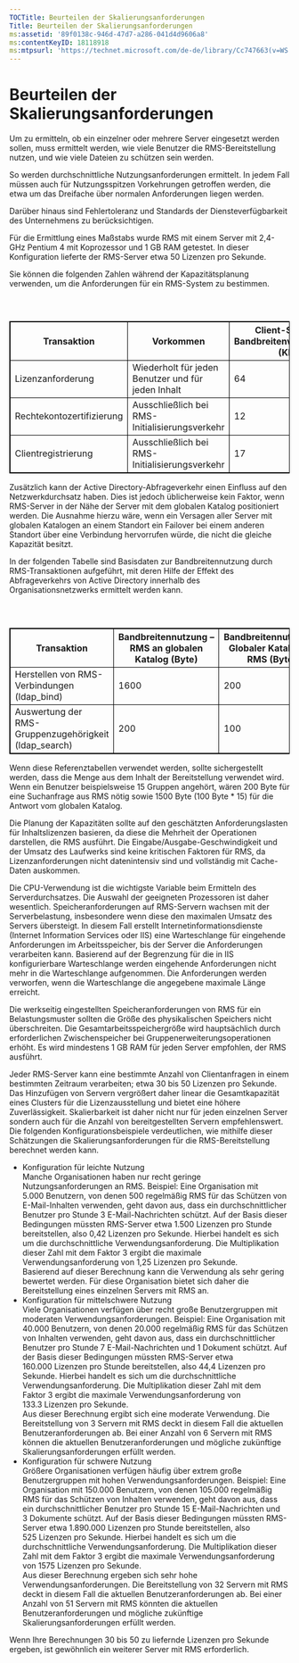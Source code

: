 ```yaml
---
TOCTitle: Beurteilen der Skalierungsanforderungen
Title: Beurteilen der Skalierungsanforderungen
ms:assetid: '89f0138c-946d-47d7-a286-041d4d9606a8'
ms:contentKeyID: 18118918
ms:mtpsurl: 'https://technet.microsoft.com/de-de/library/Cc747663(v=WS.10)'
---
```


Beurteilen der Skalierungsanforderungen
=======================================

Um zu ermitteln, ob ein einzelner oder mehrere Server eingesetzt werden sollen, muss ermittelt werden, wie viele Benutzer die RMS-Bereitstellung nutzen, und wie viele Dateien zu schützen sein werden.

So werden durchschnittliche Nutzungsanforderungen ermittelt. In jedem Fall müssen auch für Nutzungsspitzen Vorkehrungen getroffen werden, die etwa um das Dreifache über normalen Anforderungen liegen werden.

Darüber hinaus sind Fehlertoleranz und Standards der Diensteverfügbarkeit des Unternehmens zu berücksichtigen.

Für die Ermittlung eines Maßstabs wurde RMS mit einem Server mit 2,4-GHz Pentium 4 mit Koprozessor und 1 GB RAM getestet. In dieser Konfiguration lieferte der RMS-Server etwa 50 Lizenzen pro Sekunde.

Sie können die folgenden Zahlen während der Kapazitätsplanung verwenden, um die Anforderungen für ein RMS-System zu bestimmen.

###  

 
<table style="border:1px solid black;">
<colgroup>
<col width="25%" />
<col width="25%" />
<col width="25%" />
<col width="25%" />
</colgroup>
<thead>
<tr class="header">
<th style="border:1px solid black;" >Transaktion</th>
<th style="border:1px solid black;" >Vorkommen</th>
<th style="border:1px solid black;" >Client-Server-Bandbreitenverwendung (KB)</th>
<th style="border:1px solid black;" >Server-Client-Bandbreitenverwendung (KB)</th>
</tr>
</thead>
<tbody>
<tr class="odd">
<td style="border:1px solid black;">Lizenzanforderung</td>
<td style="border:1px solid black;">Wiederholt für jeden Benutzer und für jeden Inhalt</td>
<td style="border:1px solid black;">64</td>
<td style="border:1px solid black;">18</td>
</tr>
<tr class="even">
<td style="border:1px solid black;">Rechtekontozertifizierung</td>
<td style="border:1px solid black;">Ausschließlich bei RMS-Initialisierungsverkehr</td>
<td style="border:1px solid black;">12</td>
<td style="border:1px solid black;">16</td>
</tr>
<tr class="odd">
<td style="border:1px solid black;">Clientregistrierung</td>
<td style="border:1px solid black;">Ausschließlich bei RMS-Initialisierungsverkehr</td>
<td style="border:1px solid black;">17</td>
<td style="border:1px solid black;">16</td>
</tr>
</tbody>
</table>
  
Zusätzlich kann der Active Directory-Abfrageverkehr einen Einfluss auf den Netzwerkdurchsatz haben. Dies ist jedoch üblicherweise kein Faktor, wenn RMS-Server in der Nähe der Server mit dem globalen Katalog positioniert werden. Die Ausnahme hierzu wäre, wenn ein Versagen aller Server mit globalen Katalogen an einem Standort ein Failover bei einem anderen Standort über eine Verbindung hervorrufen würde, die nicht die gleiche Kapazität besitzt.
  
In der folgenden Tabelle sind Basisdaten zur Bandbreitennutzung durch RMS-Transaktionen aufgeführt, mit deren Hilfe der Effekt des Abfrageverkehrs von Active Directory innerhalb des Organisationsnetzwerks ermittelt werden kann.
  
###  

 
<table style="border:1px solid black;">
<colgroup>
<col width="33%" />
<col width="33%" />
<col width="33%" />
</colgroup>
<thead>
<tr class="header">
<th style="border:1px solid black;" >Transaktion</th>
<th style="border:1px solid black;" >Bandbreitennutzung – RMS an globalen Katalog (Byte)</th>
<th style="border:1px solid black;" >Bandbreitennutzung – Globaler Katalog an RMS (Byte)</th>
</tr>
</thead>
<tbody>
<tr class="odd">
<td style="border:1px solid black;">Herstellen von RMS-Verbindungen (ldap_bind)</td>
<td style="border:1px solid black;">1600</td>
<td style="border:1px solid black;">200</td>
</tr>
<tr class="even">
<td style="border:1px solid black;">Auswertung der RMS-Gruppenzugehörigkeit (ldap_search)</td>
<td style="border:1px solid black;">200</td>
<td style="border:1px solid black;">100</td>
</tr>
</tbody>
</table>
  
Wenn diese Referenztabellen verwendet werden, sollte sichergestellt werden, dass die Menge aus dem Inhalt der Bereitstellung verwendet wird. Wenn ein Benutzer beispielsweise 15 Gruppen angehört, wären 200 Byte für eine Suchanfrage aus RMS nötig sowie 1500 Byte (100 Byte \* 15) für die Antwort vom globalen Katalog.
  
Die Planung der Kapazitäten sollte auf den geschätzten Anforderungslasten für Inhaltslizenzen basieren, da diese die Mehrheit der Operationen darstellen, die RMS ausführt. Die Eingabe/Ausgabe-Geschwindigkeit und der Umsatz des Laufwerks sind keine kritischen Faktoren für RMS, da Lizenzanforderungen nicht datenintensiv sind und vollständig mit Cache-Daten auskommen.
  
Die CPU-Verwendung ist die wichtigste Variable beim Ermitteln des Serverdurchsatzes. Die Auswahl der geeigneten Prozessoren ist daher wesentlich. Speicheranforderungen auf RMS-Servern wachsen mit der Serverbelastung, insbesondere wenn diese den maximalen Umsatz des Servers übersteigt. In diesem Fall erstellt Internetinformationsdienste (Internet Information Services oder IIS) eine Warteschlange für eingehende Anforderungen im Arbeitsspeicher, bis der Server die Anforderungen verarbeiten kann. Basierend auf der Begrenzung für die in IIS konfigurierbare Warteschlange werden eingehende Anforderungen nicht mehr in die Warteschlange aufgenommen. Die Anforderungen werden verworfen, wenn die Warteschlange die angegebene maximale Länge erreicht.
  
Die werkseitig eingestellten Speicheranforderungen von RMS für ein Belastungsmuster sollten die Größe des physikalischen Speichers nicht überschreiten. Die Gesamtarbeitsspeichergröße wird hauptsächlich durch erforderlichen Zwischenspeicher bei Gruppenerweiterungsoperationen erhöht. Es wird mindestens 1 GB RAM für jeden Server empfohlen, der RMS ausführt.
  
Jeder RMS-Server kann eine bestimmte Anzahl von Clientanfragen in einem bestimmten Zeitraum verarbeiten; etwa 30 bis 50 Lizenzen pro Sekunde. Das Hinzufügen von Servern vergrößert daher linear die Gesamtkapazität eines Clusters für die Lizenzausstellung und bietet eine höhere Zuverlässigkeit. Skalierbarkeit ist daher nicht nur für jeden einzelnen Server sondern auch für die Anzahl von bereitgestellten Servern empfehlenswert. Die folgenden Konfigurationsbeispiele verdeutlichen, wie mithilfe dieser Schätzungen die Skalierungsanforderungen für die RMS-Bereitstellung berechnet werden kann.
  
-   Konfiguration für leichte Nutzung  
    Manche Organisationen haben nur recht geringe Nutzungsanforderungen an RMS. Beispiel: Eine Organisation mit 5.000 Benutzern, von denen 500 regelmäßig RMS für das Schützen von E-Mail-Inhalten verwenden, geht davon aus, dass ein durchschnittlicher Benutzer pro Stunde 3 E-Mail-Nachrichten schützt. Auf der Basis dieser Bedingungen müssten RMS-Server etwa 1.500 Lizenzen pro Stunde bereitstellen, also 0,42 Lizenzen pro Sekunde. Hierbei handelt es sich um die durchschnittliche Verwendungsanforderung. Die Multiplikation dieser Zahl mit dem Faktor 3 ergibt die maximale Verwendungsanforderung von 1,25 Lizenzen pro Sekunde.  
    Basierend auf dieser Berechnung kann die Verwendung als sehr gering bewertet werden. Für diese Organisation bietet sich daher die Bereitstellung eines einzelnen Servers mit RMS an.  
-   Konfiguration für mittelschwere Nutzung  
    Viele Organisationen verfügen über recht große Benutzergruppen mit moderaten Verwendungsanforderungen. Beispiel: Eine Organisation mit 40.000 Benutzern, von denen 20.000 regelmäßig RMS für das Schützen von Inhalten verwenden, geht davon aus, dass ein durchschnittlicher Benutzer pro Stunde 7 E-Mail-Nachrichten und 1 Dokument schützt. Auf der Basis dieser Bedingungen müssten RMS-Server etwa 160.000 Lizenzen pro Stunde bereitstellen, also 44,4 Lizenzen pro Sekunde. Hierbei handelt es sich um die durchschnittliche Verwendungsanforderung. Die Multiplikation dieser Zahl mit dem Faktor 3 ergibt die maximale Verwendungsanforderung von 133.3 Lizenzen pro Sekunde.  
    Aus dieser Berechnung ergibt sich eine moderate Verwendung. Die Bereitstellung von 3 Servern mit RMS deckt in diesem Fall die aktuellen Benutzeranforderungen ab. Bei einer Anzahl von 6 Servern mit RMS können die aktuellen Benutzeranforderungen und mögliche zukünftige Skalierungsanforderungen erfüllt werden.  
-   Konfiguration für schwere Nutzung  
    Größere Organisationen verfügen häufig über extrem große Benutzergruppen mit hohen Verwendungsanforderungen. Beispiel: Eine Organisation mit 150.000 Benutzern, von denen 105.000 regelmäßig RMS für das Schützen von Inhalten verwenden, geht davon aus, dass ein durchschnittlicher Benutzer pro Stunde 15 E-Mail-Nachrichten und 3 Dokumente schützt. Auf der Basis dieser Bedingungen müssten RMS-Server etwa 1.890.000 Lizenzen pro Stunde bereitstellen, also 525 Lizenzen pro Sekunde. Hierbei handelt es sich um die durchschnittliche Verwendungsanforderung. Die Multiplikation dieser Zahl mit dem Faktor 3 ergibt die maximale Verwendungsanforderung von 1575 Lizenzen pro Sekunde.  
    Aus dieser Berechnung ergeben sich sehr hohe Verwendungsanforderungen. Die Bereitstellung von 32 Servern mit RMS deckt in diesem Fall die aktuellen Benutzeranforderungen ab. Bei einer Anzahl von 51 Servern mit RMS könnten die aktuellen Benutzeranforderungen und mögliche zukünftige Skalierungsanforderungen erfüllt werden.
  
Wenn Ihre Berechnungen 30 bis 50 zu liefernde Lizenzen pro Sekunde ergeben, ist gewöhnlich ein weiterer Server mit RMS erforderlich.
